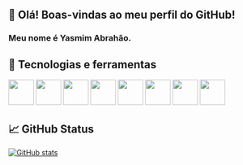 ## 👋 Olá! Boas-vindas ao meu perfil do GitHub!
### Meu nome é Yasmim Abrahão.

## 🔧 Tecnologias e ferramentas
<img src="https://cdn.jsdelivr.net/gh/devicons/devicon/icons/html5/html5-original-wordmark.svg" height="50px" width="50px" />
<img src="https://cdn.jsdelivr.net/gh/devicons/devicon/icons/css3/css3-original-wordmark.svg" height="50px" width="50px" />
<img src="https://cdn.jsdelivr.net/gh/devicons/devicon/icons/javascript/javascript-original.svg" height="50px" width="50px" />
<img src="https://cdn.jsdelivr.net/gh/devicons/devicon/icons/python/python-original-wordmark.svg" height="50px" width="50px" />
<img src="https://cdn.jsdelivr.net/gh/devicons/devicon/icons/visualstudio/visualstudio-plain-wordmark.svg" height="50px" width="50px" />
<img src="https://cdn.jsdelivr.net/gh/devicons/devicon/icons/linux/linux-original.svg" height="50px" width="50px" />
<img src="https://cdn.jsdelivr.net/gh/devicons/devicon/icons/windows8/windows8-original.svg" height="50px" width="50px" />
<img src="https://cdn.jsdelivr.net/gh/devicons/devicon/icons/mysql/mysql-original-wordmark.svg" height="50px" width="50px" />


## 📈 GitHub Status
[![GitHub stats](https://github-readme-stats.vercel.app/api?username=TinyHero13)](https://github.com/TinyHero13/github-readme-stats)


